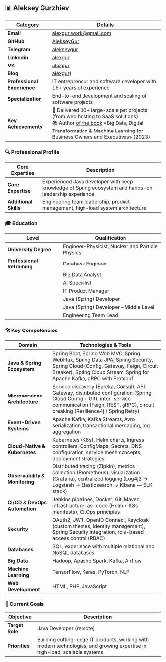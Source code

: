 ## 📊 Aleksey Gurzhiev

| **Category** | **Details** |
|---------------|----------------|
| **Email** | alexgur.work@gmail.com |
| **GitHub** | [AlekseyGur](https://github.com/AlekseyGur) |
| **Telegram** | [alekseygur](https://t.me/alekseygur) |
| **Linkedin** | [alexgur](https://www.linkedin.com/in/alexgur/) |
| **VK** | [alexgur](https://vk.com/alexgur) |
| **Blog** | [alexgur](https://www.alexgur.ru/)) |
| **Professional Experience** | IT entrepreneur and software developer with 15+ years of experience |
| **Specialization** | End-to-end development and scaling of software projects |
| **Key Achievements** | 🎯 Delivered 10+ large-scale pet projects (from web hosting to SaaS solutions)<br> 📚 Author [of the book](https://realbigdata.ru/) «Big Data, Digital Transformation & Machine Learning for Business Owners and Executives» (2023) |

### 🔍 Professional Profile

| **Core Expertise** | **Description** |
|-----------------|--------------|
| **Core Expertise** | Experienced Java developer with deep knowledge of Spring ecosystem and hands-on leadership experience |
| **Additional Skills** | Engineering team leadership, product management, high-load system architecture |

### 🎓 Education

| **Level** | **Qualification** | 
|---------------------|-------------------------------|
| **University Degree** | Engineer-Physicist, Nuclear and Particle Physics |
| **Professional Retraining** | Database Engineer |
| | Big Data Analyst | 
| | AI Specialist | 
| | IT Product Manager | 
| | Java (Spring) Developer | 
| | Java (Spring) Developer – Middle Level | 
| | Engineering Team Lead | 

### 🛠 Key Competencies

| **Domain**                     | **Technologies & Tools**                                                                                                                                                                                                 |
|--------------------------------|--------------------------------------------------------------------------------------------------------------------------------------------------------------------------------------------------------------------------|
| **Java & Spring Ecosystem**    | Spring Boot, Spring Web MVC, Spring WebFlux, Spring Data JPA, Spring Security, Spring Cloud (Config, Gateway, Feign, Circuit Breaker), Spring Cloud Stream, Spring for Apache Kafka, gRPC with Protobuf                |
| **Microservices Architecture** | Service discovery (Eureka, Consul), API Gateway, distributed configuration (Spring Cloud Config + Git), inter-service communication (Feign, REST, gRPC), circuit breaking (Resilience4j / Spring Retry)               |
| **Event-Driven Systems**       | Apache Kafka, Kafka Streams, Avro serialization, transactional messaging, log aggregation                                                                                                                                |
| **Cloud-Native & Kubernetes**  | Kubernetes (K8s), Helm charts, Ingress controllers, ConfigMaps, Secrets, DNS configuration, service mesh concepts, deployment strategies                                                                                 |
| **Observability & Monitoring** | Distributed tracing (Zipkin), metrics collection (Prometheus), visualization (Grafana), centralized logging (Log4j2 → Logstash → Elasticsearch → Kibana — ELK stack)                                                    |
| **CI/CD & DevOps Automation**  | Jenkins pipelines, Docker, Git, Maven, infrastructure-as-code (Helm + K8s manifests), GitOps principles                                                                                                                   |
| **Security**                   | OAuth2, JWT, OpenID Connect, Keycloak (custom themes, identity management), Spring Security integration, role-based access control (RBAC)                                                                                |
| **Databases**                  | SQL, experience with multiple relational and NoSQL databases                                                                                                                                                            |
| **Big Data**                   | Hadoop, Apache Spark, Kafka, Airflow                                                                                                                                                                                    |
| **Machine Learning**           | TensorFlow, Keras, PyTorch, NLP                                                                                                                                                                                         |
| **Web Development**            | HTML, PHP, JavaScript                                                                                                                                                                                                   |

### 🚀 Current Goals

| **Objective** | **Description** |
|----------|--------------|
| **Target Role** | Java Developer (remote) |
| **Priorities** | Building cutting-edge IT products, working with modern technologies, and growing expertise in high-load, scalable systems |
